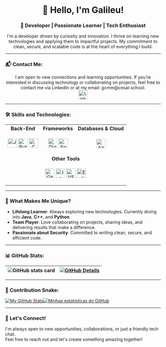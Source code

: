 <h1 align="center">👋 Hello, I'm Galileu!</h1>
<h3 align="center">
🚀 Developer | Passionate Learner | Tech Enthusiast  
</h3>

<p align="center">
  I'm a developer driven by curiosity and innovation. I thrive on learning new technologies and applying them to impactful projects. My commitment to clean, secure, and scalable code is at the heart of everything I build.
</p>

---

### 📬 Contact Me:
<p align="center">
  I am open to new connections and learning opportunities. If you're interested in discussing technology or collaborating on projects, feel free to contact me via LinkedIn or at my email: gcmm@cesar.school.

<br>
  <a href="https://linkedin.com//in/galileu-calaça-369726241" target="_blank">
    <img src="https://skillicons.dev/icons?i=linkedin" alt="LinkedIn" height="30"/>
  </a>
</p>

---

### 🛠️ Skills and Technologies:

<table align="center">
  <tr>
    <td align="center"><strong>Back-End</strong></td>
    <td align="center"><strong>Frameworks</strong></td>
    <td align="center"><strong>Databases & Cloud</strong></td>
  </tr>
  <tr>
    <td>
      <p align="center">
        <img src="https://skillicons.dev/icons?i=java" alt="Java" height="30"/>
        <img src="https://skillicons.dev/icons?i=python" alt="Python" height="30"/>
        <img src="https://skillicons.dev/icons?i=c" alt="C" height="30"/>
      </p>
    </td>
    <td>
      <p align="center">
        <img src="https://skillicons.dev/icons?i=django" alt="Django" height="30"/>
        <img src="https://skillicons.dev/icons?i=spring" alt="Springboot" height="30"/>
      </p>
    </td>
    <td>
      <p align="center">
        <img src="https://skillicons.dev/icons?i=azure" alt="Azure" height="30"/>
      </p>
    </td>
  </tr>
  <tr>
    <td colspan="3" align="center"><strong>Other Tools</strong></td>
  </tr>
  <tr>
    <td colspan="3">
      <p align="center">
        <img src="https://skillicons.dev/icons?i=git" alt="Git" height="30"/>
        <img src="https://skillicons.dev/icons?i=intellij" alt="Intelli J" height="30"/>
        <img src="https://skillicons.dev/icons?i=vscode" alt="VS Code" height="30"/>
        <img src="https://skillicons.dev/icons?i=eclipse" alt="Eclipse" height="30"/>
      </p>
    </td>
  </tr>
</table>

---

### 🌟 What Makes Me Unique?

- **Lifelong Learner**: Always exploring new technologies. Currently diving into **Java**, **C++**, and **Python**.  
- **Team Player**: Love collaborating on projects, sharing ideas, and delivering results that make a difference.  
- **Passionate about Security**: Committed to writing clean, secure, and efficient code.

---

### 📊 GitHub Stats:
| ![GitHub stats card](http://github-profile-summary-cards.vercel.app/api/cards/stats?username=GalileuCMMoares&theme=dracula) | [![GitHub Details](http://github-profile-summary-cards.vercel.app/api/cards/profile-details?username=GalileuCMMoares&theme=dracula)](https://github.com/vn7n24fzkq/github-profile-summary-cards) |  
 | ----------- | ----------- |

---

### 🐍 Contribution Snake:
<td colspan="2" align="center"><a href="https://github.com/GalileuCMMoares#gh-light-mode-only"><img src="https://raw.githubusercontent.com/GalileuCMMoares/GalileuCMMoares/output/github-contribution-grid-snake-default.svg#gh-light-mode-only" alt="My GitHub Stats" style="max-width: 100%;"></a><a href="https://github.com/AntonioPaess#gh-dark-mode-only"><img src="https://raw.githubusercontent.com/vaibhavvikas/vaibhavvikas/output/github-contribution-grid-snake-dark.svg#gh-dark-mode-only" alt="Minhas estatísticas do GitHub" style="max-width: 100%;"></a></td>

---

### 🎯 Let's Connect!
I'm always open to new opportunities, collaborations, or just a friendly tech chat.  
Feel free to reach out and let's create something amazing together!
